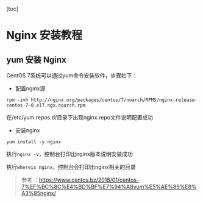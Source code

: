 [toc]

# Nginx 安装教程

## yum 安装 Nginx

CentOS 7系统可以通过yum命令安装软件，步骤如下：

- 配置nginx源

```log
rpm -ivh http://nginx.org/packages/centos/7/noarch/RPMS/nginx-release-centos-7-0.el7.ngx.noarch.rpm
```

在/etc/yum.repos.d/目录下出现nginx.repo文件说明配置成功

- 安装nginx

```log
yum install -y nginx
```

执行`nginx -v`，控制台打印出nginx版本说明安装成功

执行`whereis nginx`，控制台会打印出nginx相关的目录

> 参考 ：https://www.centos.bz/2018/01/centos-7%EF%BC%8C%E4%BD%BF%E7%94%A8yum%E5%AE%89%E8%A3%85nginx/

